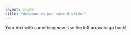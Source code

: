 ```yaml
---
layout: slide
title: "Welcome to our second slide!"
---
```

Your text with something new
Use the left arrow to go back!
